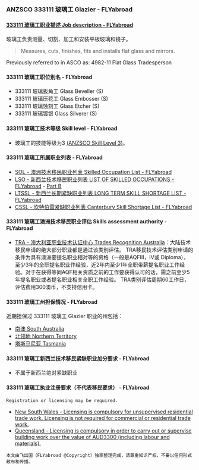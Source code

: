 ### ANZSCO 333111 玻璃工 Glazier - FLYabroad ###

####  [333111 玻璃工职业描述 Job description - FLYabroad](http://www.flyabroadvisa.com/anzsco/3331.html#333111)

玻璃工负责测量、切割、加工和安装平板玻璃和镜子。

> Measures, cuts, finishes, fits and installs flat glass and mirrors.

Previously referred to in ASCO as:
4982-11 Flat Glass Tradesperson

#### 333111 玻璃工职位别名 - FLYabroad
 
- 333111 玻璃扳角工 Glass Beveller (S)
- 333111 玻璃压花工 Glass Embosser (S)
- 333111 玻璃蚀刻工 Glass Etcher (S)
- 333111 玻璃镀银 Glass Silverer (S)

#### 333111 玻璃工技术等级 Skill level - FLYabroad

- 玻璃工的技能等级为3 [(ANZSCO Skill Level 3)](http://www.flyabroadvisa.com/anzsco/)。

#### 333111 玻璃工所属职业列表 - FLYabroad

- [SOL - 澳洲技术移民职业列表 Skilled Occupation List - FLYabroad](http://www.flyabroadvisa.com/sol/)
- [LSO - 新西兰技术移民职业列表 LIST OF SKILLED OCCUPATIONS - FLYabroad](http://nz.flyabroadvisa.com/lso/) - [Part B](partb)
- [LTSSL - 新西兰长期紧缺职业列表 LONG TERM SKILL SHORTAGE LIST - FLYabroad](http://nz.flyabroadvisa.com/work-residence/ltssl.html)
- [CSSL - 坎特伯雷紧缺职业列表 Canterbury Skill Shortage List - FLYabroad](http://nz.flyabroadvisa.com/work-residence/cssl.html)

#### 333111 玻璃工澳洲技术移民职业评估 Skills assessment authority - FLYabroad

- [TRA - 澳大利亚职业技术认证中心 Trades Recognition Australia](http://www.flyabroadvisa.com/ass/tra.html)：大陆技术移民申请的绝大部分职业都是通过该类别评估。
TRA移民技术评估类别申请的条件为具有澳洲要提名职业相对等的资格（一般是AQFIII，IV或 Diploma），至少3年的全职提名职业作经验，近2年内至少1年全职带薪提名职业工作经验。对于在获得等同AQF相关资质之前的工作要获得认可的话，需之前至少5年提名职业或者提名职业相关全职工作经验。
TRA类别评估周期60工作日，评估费用300澳币，不支持信用卡。

#### 333111 玻璃工州担保情况 - FLYabroad

近期担保过 333111 玻璃工 Glazier 职业的州包括：

- [南澳 South Australia](http://www.flyabroadvisa.com/zdb/sa.html)
- [北领地 Northern Territory](http://www.flyabroadvisa.com/zdb/nt.html)
- [塔斯马尼亚 Tasmania](http://www.flyabroadvisa.com/zdb/tas.html)

#### 333111 玻璃工新西兰技术移民紧缺职业加分要求 - FLYabroad

- 不属于新西兰绝对紧缺职业

#### 333111 玻璃工执业注册要求（不代表移民要求） - FLYabroad

    Registration or licensing may be required.

- [New South Wales - Licensing is compulsory for unsupervised residential trade work. Licensing is not required for commercial or residential trade work.](http://www.fairtrading.nsw.gov.au/)
- [Queensland - Licensing is compulsory in order to carry out or supervise building work over the value of AUD3300 (including labour and materials).](http://www.qbcc.qld.gov.au/Pages/default.aspx)


`本文由飞出国（FLYabroad @Copyright）独家整理完成，请尊重知识产权，不要以任何形式散布和传播。`